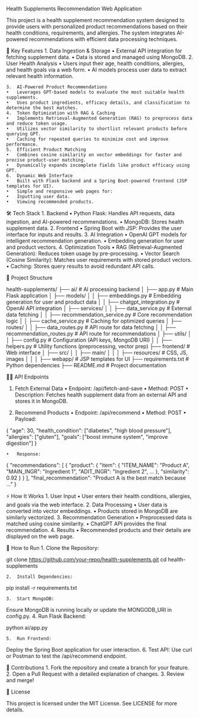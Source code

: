 Health Supplements Recommendation Web Application

This project is a health supplement recommendation system designed to provide users with personalized product recommendations based on their health conditions, requirements, and allergies. The system integrates AI-powered recommendations with efficient data processing techniques.

🚀 Key Features
	1.	Data Ingestion & Storage
	•	External API integration for fetching supplement data.
	•	Data is stored and managed using MongoDB. 
	2.	User Health Analysis
	•	Users input their age, health conditions, allergies, and health goals via a web form.
	•	AI models process user data to extract relevant health information.
 
	3.	AI-Powered Product Recommendations
	•	Leverages GPT-based models to evaluate the most suitable health supplements.
	•	Uses product ingredients, efficacy details, and classification to determine the best matches.
	4.	Token Optimization with RAG & Caching
	•	Implements Retrieval-Augmented Generation (RAG) to preprocess data and reduce token usage.
	•	Utilizes vector similarity to shortlist relevant products before querying GPT.
	•	Caching for repeated queries to minimize cost and improve performance.
	5.	Efficient Product Matching
	•	Combines cosine similarity on vector embeddings for faster and precise product-user matching.
	•	Dynamically expands incomplete fields like product efficacy using GPT.
	6.	Dynamic Web Interface
	•	Built with Flask backend and a Spring Boot-powered frontend (JSP templates for UI).
	•	Simple and responsive web pages for:
	•	Inputting user data.
	•	Viewing recommended products.

🛠️ Tech Stack
	1.	Backend
	•	Python Flask: Handles API requests, data ingestion, and AI-powered recommendations.
	•	MongoDB: Stores health supplement data.
	2.	Frontend
	•	Spring Boot with JSP: Provides the user interface for inputs and results.
	3.	AI Integration
	•	OpenAI GPT models for intelligent recommendation generation.
	•	Embedding generation for user and product vectors.
	4.	Optimization Tools
	•	RAG (Retrieval-Augmented Generation): Reduces token usage by pre-processing.
	•	Vector Search (Cosine Similarity): Matches user requirements with stored product vectors.
	•	Caching: Stores query results to avoid redundant API calls.

📁 Project Structure

health-supplements/
├── ai/                     # AI processing backend
│   ├── app.py              # Main Flask application
│   ├── models/
│   │   ├── embeddings.py   # Embedding generation for user and product data
│   │   ├── chatgpt_integration.py  # OpenAI API integration
│   ├── services/
│   │   ├── data_service.py         # External data fetching
│   │   ├── recommendation_service.py  # Core recommendation logic
│   │   ├── cache_service.py        # Caching for optimized queries
│   ├── routes/
│   │   ├── data_routes.py          # API route for data fetching
│   │   ├── recommendation_routes.py  # API route for recommendations
│   ├── utils/
│   │   ├── config.py               # Configuration (API keys, MongoDB URI)
│   │   ├── helpers.py              # Utility functions (preprocessing, vector prep)
├── frontend/               # Web interface
│   ├── src/
│   │   ├── main/
│   │   │   ├── resources/          # CSS, JS, images
│   │   │   ├── webapp/             # JSP templates for UI
├── requirements.txt        # Python dependencies
├── README.md               # Project documentation

🧑‍💻 API Endpoints

1. Fetch External Data
	•	Endpoint: /api/fetch-and-save
	•	Method: POST
	•	Description: Fetches health supplement data from an external API and stores it in MongoDB.

2. Recommend Products
	•	Endpoint: /api/recommend
	•	Method: POST
	•	Payload:

{
  "age": 30,
  "health_condition": ["diabetes", "high blood pressure"],
  "allergies": ["gluten"],
  "goals": ["boost immune system", "improve digestion"]
}


	•	Response:

{
  "recommendations": [
    {
      "product": {
        "item": {
          "ITEM_NAME": "Product A",
          "MAIN_INGR": "Ingredient 1",
          "ADIT_INGR": "Ingredient 2",
          ...
        },
        "similarity": 0.92
      }
    }
  ],
  "final_recommendation": "Product A is the best match because ..."
}

⚡ How It Works
	1.	User Input
	•	User enters their health conditions, allergies, and goals via the web interface.
	2.	Data Processing
	•	User data is converted into vector embeddings.
	•	Products stored in MongoDB are similarly vectorized.
	3.	Recommendation Generation
	•	Preprocessed data is matched using cosine similarity.
	•	ChatGPT API provides the final recommendation.
	4.	Results
	•	Recommended products and their details are displayed on the web page.

🚀 How to Run
	1.	Clone the Repository:

git clone https://github.com/your-repo/health-supplements.git
cd health-supplements


	2.	Install Dependencies:

pip install -r requirements.txt


	3.	Start MongoDB:
Ensure MongoDB is running locally or update the MONGODB_URI in config.py.
	4.	Run Flask Backend:

python ai/app.py


	5.	Run Frontend:
Deploy the Spring Boot application for user interaction.
	6.	Test API:
Use curl or Postman to test the /api/recommend endpoint.

🤝 Contributions
	1.	Fork the repository and create a branch for your feature.
	2.	Open a Pull Request with a detailed explanation of changes.
	3.	Review and merge!

📜 License

This project is licensed under the MIT License. See LICENSE for more details.
